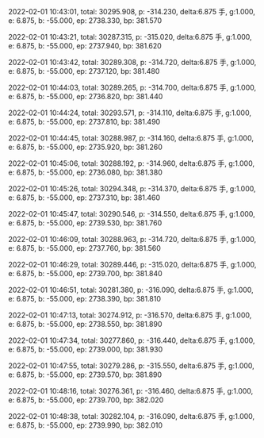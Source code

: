 2022-02-01 10:43:01, total: 30295.908, p: -314.230, delta:6.875 手, g:1.000, e: 6.875, b: -55.000, ep: 2738.330, bp: 381.570

2022-02-01 10:43:21, total: 30287.315, p: -315.020, delta:6.875 手, g:1.000, e: 6.875, b: -55.000, ep: 2737.940, bp: 381.620

2022-02-01 10:43:42, total: 30289.308, p: -314.720, delta:6.875 手, g:1.000, e: 6.875, b: -55.000, ep: 2737.120, bp: 381.480

2022-02-01 10:44:03, total: 30289.265, p: -314.700, delta:6.875 手, g:1.000, e: 6.875, b: -55.000, ep: 2736.820, bp: 381.440

2022-02-01 10:44:24, total: 30293.571, p: -314.110, delta:6.875 手, g:1.000, e: 6.875, b: -55.000, ep: 2737.810, bp: 381.490

2022-02-01 10:44:45, total: 30288.987, p: -314.160, delta:6.875 手, g:1.000, e: 6.875, b: -55.000, ep: 2735.920, bp: 381.260

2022-02-01 10:45:06, total: 30288.192, p: -314.960, delta:6.875 手, g:1.000, e: 6.875, b: -55.000, ep: 2736.080, bp: 381.380

2022-02-01 10:45:26, total: 30294.348, p: -314.370, delta:6.875 手, g:1.000, e: 6.875, b: -55.000, ep: 2737.310, bp: 381.460

2022-02-01 10:45:47, total: 30290.546, p: -314.550, delta:6.875 手, g:1.000, e: 6.875, b: -55.000, ep: 2739.530, bp: 381.760

2022-02-01 10:46:09, total: 30288.963, p: -314.720, delta:6.875 手, g:1.000, e: 6.875, b: -55.000, ep: 2737.760, bp: 381.560

2022-02-01 10:46:29, total: 30289.446, p: -315.020, delta:6.875 手, g:1.000, e: 6.875, b: -55.000, ep: 2739.700, bp: 381.840

2022-02-01 10:46:51, total: 30281.380, p: -316.090, delta:6.875 手, g:1.000, e: 6.875, b: -55.000, ep: 2738.390, bp: 381.810

2022-02-01 10:47:13, total: 30274.912, p: -316.570, delta:6.875 手, g:1.000, e: 6.875, b: -55.000, ep: 2738.550, bp: 381.890

2022-02-01 10:47:34, total: 30277.860, p: -316.440, delta:6.875 手, g:1.000, e: 6.875, b: -55.000, ep: 2739.000, bp: 381.930

2022-02-01 10:47:55, total: 30279.286, p: -315.550, delta:6.875 手, g:1.000, e: 6.875, b: -55.000, ep: 2739.570, bp: 381.890

2022-02-01 10:48:16, total: 30276.361, p: -316.460, delta:6.875 手, g:1.000, e: 6.875, b: -55.000, ep: 2739.700, bp: 382.020

2022-02-01 10:48:38, total: 30282.104, p: -316.090, delta:6.875 手, g:1.000, e: 6.875, b: -55.000, ep: 2739.990, bp: 382.010